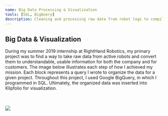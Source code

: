 ```yaml
---
name: Big Data Processing & Visualization
tools: [SQL, BigQuery]
description: Cleaning and processing raw data from robot logs to compile and visualize performance metrics.
---
```


## Big Data & Visualization

During my summer 2019 internship at RightHand Robotics, my primary project was to find a way to take raw data from active robots and convert them to understandable, usable information for both the company and for customers. The image below illustrates each step of how I achieved my mission. Each block represents a query I wrote to organize the data for a given project. Throughout this project, I used Google BigQuery, in which I programmed in SQL. Ultimately, the organized data was inserted into Klipfolio for visualization.

<br>
<br>

<img src="{{ site.url }}{{ site.baseurl }}/assets/rhr_data_flowchart.jpg" />